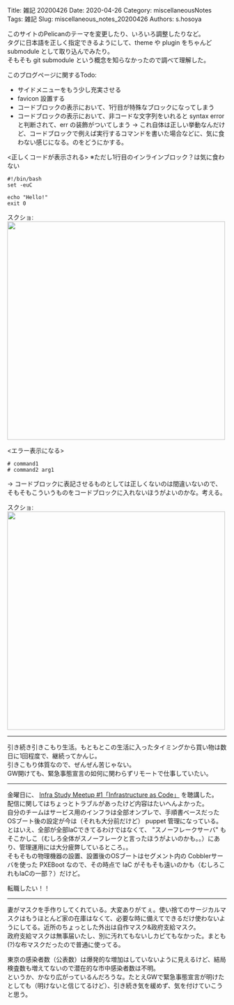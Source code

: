 Title: 雑記 20200426
Date: 2020-04-26
Category: miscellaneousNotes 
Tags: 雑記
Slug: miscellaneous_notes_20200426
Authors: s.hosoya

このサイトのPelicanのテーマを変更したり、いろいろ調整したりなど。  
タグに日本語を正しく指定できるようにして、theme や plugin をちゃんど submodule として取り込んでみたり。  
そもそも git submodule という概念を知らなかったので調べて理解した。  

このブログページに関するTodo:  

* サイドメニューをもう少し充実させる
* favicon 設置する
* コードブロックの表示において、1行目が特殊なブロックになってしまう
* コードブロックの表示において、非コードな文字列をいれると syntax error と判断されて、err の装飾がついてしまう
 → これ自体は正しい挙動なんだけど、コードブロックで例えば実行するコマンドを書いた場合などに、気に食わない感じになる。のをどうにかする。

<正しくコードが表示される> ※ただし1行目のインラインブロック？は気に食わない
```
#!/bin/bash
set -euC

echo "Hello!"
exit 0
```

スクショ:  
<a target=_blank href="https://blog.watarinohibi.tokyo/images/20200426_misc_codeblock1.png"><img src="https://blog.watarinohibi.tokyo/images/20200426_misc_codeblock1.png" width="500"></a> 

<エラー表示になる>
```
# command1
# command2 arg1
```
 → コードブロックに表記させるものとしては正しくないのは間違いないので、そもそもこういうものをコードブロックに入れないほうがよいのかな。考える。  

スクショ:  
<a target=_blank href="https://blog.watarinohibi.tokyo/images/20200426_misc_codeblock2.png"><img src="https://blog.watarinohibi.tokyo/images/20200426_misc_codeblock2.png" width="500"></a> 


---

引き続き引きこもり生活。もともとこの生活に入ったタイミングから買い物は数日に1回程度で、継続ってかんじ。  
引きこもり体質なので、ぜんぜん苦じゃない。  
GW開けても、緊急事態宣言の如何に関わらずリモートで仕事していたい。  

---

金曜日に、 [Infra Study Meetup #1「Infrastructure as Code」](https://forkwell.connpass.com/event/171560/) を聴講した。  
配信に関してはちょっとトラブルがあったけど内容はたいへんよかった。  
自分のチームはサービス用のインフラは全部オンプレで、手順書ベースだったOSブート後の設定が今は（それも大分前だけど） puppet 管理になっている。  
とはいえ、全部が全部IaCできてるわけではなくて、 "スノーフレークサーバ" もそこかしこ（むしろ全体がスノーフレークと言ったほうがよいのかも。。）にあり、管理運用には大分疲弊しているところ。。  
そもそもの物理機器の設置、設置後のOSブートはセグメント内の Cobblerサーバを使った PXEBoot なので、その時点で IaC がそもそも遠いのかも（むしろこれもIaCの一部？）だけど。  

転職したい！！

---

妻がマスクを手作りしてくれている。大変ありがてぇ。使い捨てのサージカルマスクはもうほとんど家の在庫はなくて、必要な時に備えてできるだけ使わないようにしてる。近所のちょっとした外出は自作マスク&政府支給マスク。  
政府支給マスクは無事届いたし、別に汚れてもないしカビてもなかった。まとも(?)な布マスクだったので普通に使ってる。  

東京の感染者数（公表数）は爆発的な増加はしていないように見えるけど、結局検査数も増えてないので潜在的な市中感染者数は不明。  
というか、かなり広がっているんだろうな。たとえGWで緊急事態宣言が明けたとしても（明けないと信じてるけど）、引き続き気を緩めず、気を付けていこうと思う。

